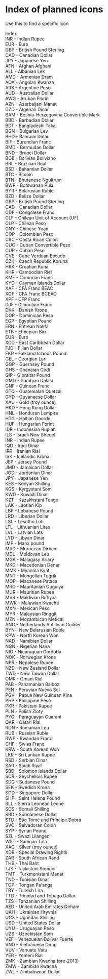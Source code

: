 # Index of planned icons

Use this to find a specific icon

Index<br>
  INR   - Indian Rupee<br>
  EUR   - Euro<br>
  GBP   - British Pound Sterling<br>
  CAD   - Canadian Dollar<br>
  JPY   - Japanese Yen<br>
  AFN   - Afghan Afghani<br>
  ALL   - Albanian Lek<br>
  AMD   - Armenian Dram<br>
  AOA   - Angolan Kwanza<br>
  ARS   - Argentine Peso<br>
  AUD   - Australian Dollar<br>
  AWG   - Aruban Florin<br>
  AZN   - Azerbaijani Manat<br>
  DZD   - Algerian Dinar<br>
  BAM   - Bosnia-Herzegovina Convertible Mark<br>
  BBD   - Barbadian Dollar<br>
  BDT   - Bangladeshi Taka<br>
  BGN   - Bulgarian Lev<br>
  BHD   - Bahraini Dinar<br>
  BIF   - Burundian Franc<br>
  BMD   - Bermudan Dollar<br>
  BND   - Brunei Dollar<br>
  BOB   - Bolivian Boliviano<br>
  BRL   - Brazilian Real<br>
  BSD   - Bahamian Dollar<br>
  BTC   - Bitcoin<br>
  BTN   - Bhutanese Ngultrum<br>
  BWP   - Botswanan Pula<br>
  BYR   - Belarusian Ruble<br>
  BZD   - Belize Dollar<br>
  GBP   - British Pound Sterling<br>
  CAD   - Canadian Dollar<br>
  CDF   - Congolese Franc<br>
  CLF   - Chilean Unit of Account (UF)<br>
  CLP   - Chilean Peso<br>
  CNY   - Chinese Yuan<br>
  COP   - Colombian Peso<br>
  CRC   - Costa Rican Colón<br>
  CUC   - Cuban Convertible Peso<br>
  CUP   - Cuban Peso<br>
  CVE   - Cape Verdean Escudo<br>
  CZK   - Czech Republic Koruna<br>
  HRK   - Croatian Kuna<br>
  KHR   - Cambodian Riel<br>
  KMF   - Comorian Franc<br>
  KYD   - Cayman Islands Dollar<br>
  XAF   - CFA Franc BEAC<br>
  XOF   - CFA Franc BCEAO<br>
  XPF   - CFP Franc<br>
  DJF   - Djiboutian Franc<br>
  DKK   - Danish Krone<br>
  DOP   - Dominican Peso<br>
  EGP   - Egyptian Pound<br>
  ERN   - Eritrean Nakfa<br>
  ETB   - Ethiopian Birr<br>
  EUR   - Euro<br>
  XCD   - East Caribbean Dollar<br>
  FJD   - Fijian Dollar<br>
  FKP   - Falkland Islands Pound<br>
  GEL   - Georgian Lari<br>
  GGP   - Guernsey Pound<br>
  GHS   - Ghanaian Cedi<br>
  GIP   - Gibraltar Pound<br>
  GMD   - Gambian Dalasi<br>
  GNF   - Guinean Franc<br>
  GTQ   - Guatemalan Quetzal<br>
  GYD   - Guyanaese Dollar<br>
  XAU   - Gold (troy ounce)<br>
  HKD   - Hong Kong Dollar<br>
  HNL   - Honduran Lempira<br>
  HTG   - Haitian Gourde<br>
  HUF   - Hungarian Forint<br>
  IDR   - Indonesian Rupiah<br>
  ILS   - Israeli New Sheqel<br>
  INR   - Indian Rupee<br>
  IQD   - Iraqi Dinar<br>
  IRR   - Iranian Rial<br>
  ISK   - Icelandic Króna<br>
  JEP   - Jersey Pound<br>
  JMD   - Jamaican Dollar<br>
  JOD   - Jordanian Dinar<br>
  JPY   - Japanese Yen<br>
  KES   - Kenyan Shilling<br>
  KGS   - Kyrgystani Som<br>
  KWD   - Kuwaiti Dinar<br>
  KZT   - Kazakhstani Tenge<br>
  LAK   - Laotian Kip<br>
  LBP   - Lebanese Pound<br>
  LRD   - Liberian Dollar<br>
  LSL   - Lesotho Loti<br>
  LTL   - Lithuanian Litas<br>
  LVL   - Latvian Lats<br>
  LYD   - Libyan Dinar<br>
  IMP   - Manx pound<br>
  MAD   - Moroccan Dirham<br>
  MDL   - Moldovan Leu<br>
  MGA   - Malagasy Ariary<br>
  MKD   - Macedonian Denar<br>
  MMK   - Myanma Kyat<br>
  MNT   - Mongolian Tugrik<br>
  MOP   - Macanese Pataca<br>
  MRO   - Mauritanian Ouguiya<br>
  MUR   - Mauritian Rupee<br>
  MVR   - Maldivian Rufiyaa<br>
  MWK   - Malawian Kwacha<br>
  MXN   - Mexican Peso<br>
  MYR   - Malaysian Ringgit<br>
  MZN   - Mozambican Metical<br>
  ANG   - Netherlands Antillean Guilder<br>
  BYN   - New Belarusian Ruble<br>
  KPW   - North Korean Won<br>
  NAD   - Namibian Dollar<br>
  NGN   - Nigerian Naira<br>
  NIO   - Nicaraguan Córdoba<br>
  NOK   - Norwegian Krone<br>
  NPR   - Nepalese Rupee<br>
  NZD   - New Zealand Dollar<br>
  TWD   - New Taiwan Dollar<br>
  OMR   - Omani Rial<br>
  PAB   - Panamanian Balboa<br>
  PEN   - Peruvian Nuevo Sol<br>
  PGK   - Papua New Guinean Kina<br>
  PHP   - Philippine Peso<br>
  PKR   - Pakistani Rupee<br>
  PLN   - Polish Zloty<br>
  PYG   - Paraguayan Guarani<br>
  QAR   - Qatari Rial<br>
  RON   - Romanian Leu<br>
  RUB   - Russian Ruble<br>
  RWF   - Rwandan Franc<br>
  CHF   - Swiss Franc<br>
  KRW   - South Korean Won<br>
  LKR   - Sri Lankan Rupee<br>
  RSD   - Serbian Dinar<br>
  SAR   - Saudi Riyal<br>
  SBD   - Solomon Islands Dollar<br>
  SCR   - Seychellois Rupee<br>
  SDG   - Sudanese Pound<br>
  SEK   - Swedish Krona<br>
  SGD   - Singapore Dollar<br>
  SHP   - Saint Helena Pound<br>
  SLL   - Sierra Leonean Leone<br>
  SOS   - Somali Shilling<br>
  SRD   - Surinamese Dollar<br>
  STD   - São Tomé and Príncipe Dobra<br>
  SVC   - Salvadoran Colón<br>
  SYP   - Syrian Pound<br>
  SZL   - Swazi Lilangeni<br>
  WST   - Samoan Tala<br>
  XAG   - Silver (troy ounce)<br>
  XDR   - Special Drawing Rights<br>
  ZAR   - South African Rand<br>
  THB   - Thai Baht<br>
  TJS   - Tajikistani Somoni<br>
  TMT   - Turkmenistani Manat<br>
  TND   - Tunisian Dinar<br>
  TOP   - Tongan Paʻanga<br>
  TRY   - Turkish Lira<br>
  TTD   - Trinidad and Tobago Dollar<br>
  TZS   - Tanzanian Shilling<br>
  AED   - United Arab Emirates Dirham<br>
  UAH   - Ukrainian Hryvnia<br>
  UGX   - Ugandan Shilling<br>
  USD   - United States Dollar<br>
  UYU   - Uruguayan Peso<br>
  UZS   - Uzbekistan Som<br>
  VEF   - Venezuelan Bolívar Fuerte<br>
  VND   - Vietnamese Dong<br>
  VUV - Vanuatu Vatu<br>
  YER - Yemeni Rial<br>
  ZMK - Zambian Kwacha (pre-2013)<br>
  ZMW - Zambian Kwacha<br>
  ZWL - Zimbabwean Dollar<br>

